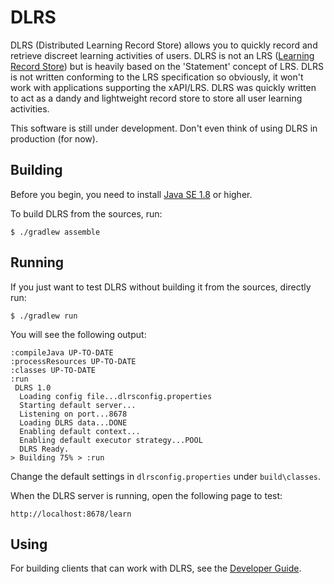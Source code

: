 # DLRS
DLRS (Distributed Learning Record Store) allows you to quickly record and retrieve discreet learning activities of users. DLRS is not an LRS ([Learning Record Store](https://tincanapi.com/learning-record-store/)) but is heavily based on the 'Statement' concept of LRS. DLRS is not written conforming to the LRS specification so obviously, it won't work with applications supporting the xAPI/LRS. DLRS was quickly written to act as a dandy and lightweight record store to store all user learning activities.

This software is still under development. Don't even think of using DLRS in production (for now).

## Building
Before you begin, you need to install [Java SE 1.8](http://www.oracle.com/technetwork/java/javase/downloads/index.html) or higher.

To build DLRS from the sources, run:

```
$ ./gradlew assemble
```

## Running
If you just want to test DLRS without building it from the sources, directly run:

```
$ ./gradlew run
```
You will see the following output:

```shell
:compileJava UP-TO-DATE
:processResources UP-TO-DATE
:classes UP-TO-DATE
:run
 DLRS 1.0
  Loading config file...dlrsconfig.properties
  Starting default server...
  Listening on port...8678
  Loading DLRS data...DONE
  Enabling default context...
  Enabling default executor strategy...POOL
  DLRS Ready.
> Building 75% > :run
```

Change the default settings in ```dlrsconfig.properties``` under ```build\classes```.

When the DLRS server is running, open the following page to test:

```
http://localhost:8678/learn
```
## Using
For building clients that can work with DLRS, see the [Developer Guide](http://fermatjen.github.io/dlrs/).
